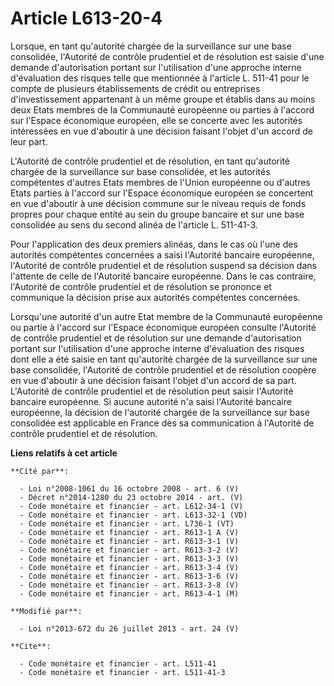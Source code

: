 # Article L613-20-4

Lorsque, en tant qu'autorité chargée de la surveillance sur une base consolidée, l'Autorité de contrôle prudentiel et de
résolution est saisie d'une demande d'autorisation portant sur l'utilisation d'une approche interne d'évaluation des risques
telle que mentionnée à l'article L. 511-41 pour le compte de plusieurs établissements de crédit ou entreprises
d'investissement appartenant à un même groupe et établis dans au moins deux Etats membres de la Communauté européenne ou
parties à l'accord sur l'Espace économique européen, elle se concerte avec les autorités intéressées en vue d'aboutir à une
décision faisant l'objet d'un accord de leur part. 

L'Autorité de contrôle prudentiel et de résolution, en tant qu'autorité chargée de la surveillance sur base consolidée, et
les autorités compétentes d'autres Etats membres de l'Union européenne ou d'autres Etats parties à l'accord sur l'Espace
économique européen se concertent en vue d'aboutir à une décision commune sur le niveau requis de fonds propres pour chaque
entité au sein du groupe bancaire et sur une base consolidée au sens du second alinéa de l'article L. 511-41-3.

Pour l'application des deux premiers alinéas, dans le cas où l'une des autorités compétentes concernées a saisi l'Autorité
bancaire européenne, l'Autorité de contrôle prudentiel et de résolution suspend sa décision dans l'attente de celle de
l'Autorité bancaire européenne. Dans le cas contraire, l'Autorité de contrôle prudentiel et de résolution se prononce et
communique la décision prise aux autorités compétentes concernées. 

Lorsqu'une autorité d'un autre Etat membre de la Communauté européenne ou partie à l'accord sur l'Espace économique européen
consulte l'Autorité de contrôle prudentiel et de résolution sur une demande d'autorisation portant sur l'utilisation d'une
approche interne d'évaluation des risques dont elle a été saisie en tant qu'autorité chargée de la surveillance sur une base
consolidée, l'Autorité de contrôle prudentiel et de résolution coopère en vue d'aboutir à une décision faisant l'objet d'un
accord de sa part. L'Autorité de contrôle prudentiel et de résolution peut saisir l'Autorité bancaire européenne. Si aucune
autorité n'a saisi l'Autorité bancaire européenne, la décision de l'autorité chargée de la surveillance sur base consolidée
est applicable en France dès sa communication à l'Autorité de contrôle prudentiel et de résolution.

**Liens relatifs à cet article**

	**Cité par**:

	  - Loi n°2008-1061 du 16 octobre 2008 - art. 6 (V)
	  - Décret n°2014-1280 du 23 octobre 2014 - art. (V)
	  - Code monétaire et financier - art. L612-34-1 (V)
	  - Code monétaire et financier - art. L613-32-1 (VD)
	  - Code monétaire et financier - art. L736-1 (VT)
	  - Code monétaire et financier - art. R613-1 A (V)
	  - Code monétaire et financier - art. R613-3-1 (V)
	  - Code monétaire et financier - art. R613-3-2 (V)
	  - Code monétaire et financier - art. R613-3-3 (V)
	  - Code monétaire et financier - art. R613-3-4 (V)
	  - Code monétaire et financier - art. R613-3-6 (V)
	  - Code monétaire et financier - art. R613-3-8 (V)
	  - Code monétaire et financier - art. R613-4-1 (M)

	**Modifié par**:

	  - Loi n°2013-672 du 26 juillet 2013 - art. 24 (V)

	**Cite**:

	  - Code monétaire et financier - art. L511-41
	  - Code monétaire et financier - art. L511-41-3
